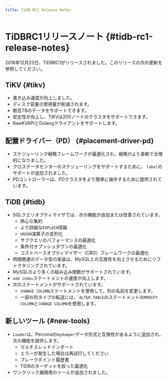 ```yaml
---
title: TiDB RC1 Release Notes
---
```


# TiDBRC1リリースノート {#tidb-rc1-release-notes}

2016年12月23日、TiDBRC1がリリースされました。このリリースの次の更新を参照してください。

## TiKV {#tikv}

-   書き込み速度が向上しました。
-   ディスク容量の使用量が削減されます。
-   数百TBのデータをサポートできます。
-   安定性が向上し、TiKVは200ノードのクラスタをサポートできます。
-   RawKVAPIとGolangクライアントをサポートします。

## 配置ドライバー（PD） {#placement-driver-pd}

-   スケジューリング戦略フレームワークが最適化され、戦略がより柔軟で合理的になりました。
-   クロスデータセンターのスケジューリングをサポートするために、 `label`のサポートが追加されました。
-   PDコントローラーは、PDクラスタをより簡単に操作するために提供されています。

## TiDB {#tidb}

-   SQLクエリオプティマイザでは、次の機能が追加または改善されています。
    -   熱心な集約
    -   より詳細な`EXPLAIN`情報
    -   `UNION`演算子の並列化
    -   サブクエリのパフォーマンスの最適化
    -   条件付きプッシュダウンの最適化
    -   コストベースオプティマイザー（CBO）フレームワークの最適化
-   時間関連のデータ型の実装は、MySQLとの互換性を向上させるためにリファクタリングされています。
-   MySQLのより多くの組み込み関数がサポートされています。
-   `add index`ステートメントの速度が向上します。
-   次のステートメントがサポートされています。
    -   `CHANGE COLUMN`ステートメントを使用して、列の名前を変更します。
    -   一部の列タイプの転送には、 `ALTER TABLE`のステートメントの`MODIFY COLUMN`と`CHANGE COLUMN`を使用します。

## 新しいツール {#new-tools}

-   `Loader`は、Perconaの`mydumper`データ形式と互換性があるように追加され、次の機能を提供します。
    -   マルチスレッドインポート
    -   エラーが発生した場合は再試行してください
    -   ブレークポイント履歴書
    -   TiDBのターゲットを絞った最適化
-   ワンクリック展開用のツールが追加されました。
